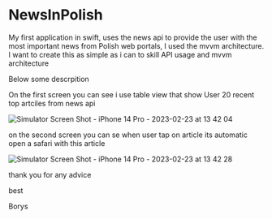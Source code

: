 # NewsInPolish
My first application in swift, uses the news api to provide the user with the most important news from Polish web portals, I used the mvvm architecture. I want to create this as simple as i can to skill API usage and mvvm architecture 

Below some descrpition

On the first screen you can see i use table view that show User 20 recent top artciles from news api


![Simulator Screen Shot - iPhone 14 Pro - 2023-02-23 at 13 42 04](https://user-images.githubusercontent.com/124820395/220909277-0f6a2fa0-e54a-40a1-8ff8-643604c03409.png)


on the second screen you can se when user tap on article its automatic open a safari with this article

![Simulator Screen Shot - iPhone 14 Pro - 2023-02-23 at 13 42 28](https://user-images.githubusercontent.com/124820395/220909473-9cb9a917-53fe-48d4-997d-0a7f0d3f0fec.png)


thank you for any advice

best

Borys

